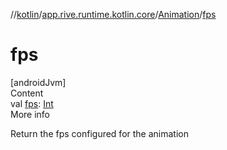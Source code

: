 //[kotlin](../../../index.md)/[app.rive.runtime.kotlin.core](../index.md)/[Animation](index.md)/[fps](fps.md)



# fps  
[androidJvm]  
Content  
val [fps](fps.md): [Int](https://kotlinlang.org/api/latest/jvm/stdlib/kotlin/-int/index.html)  
More info  


Return the fps configured for the animation

  



